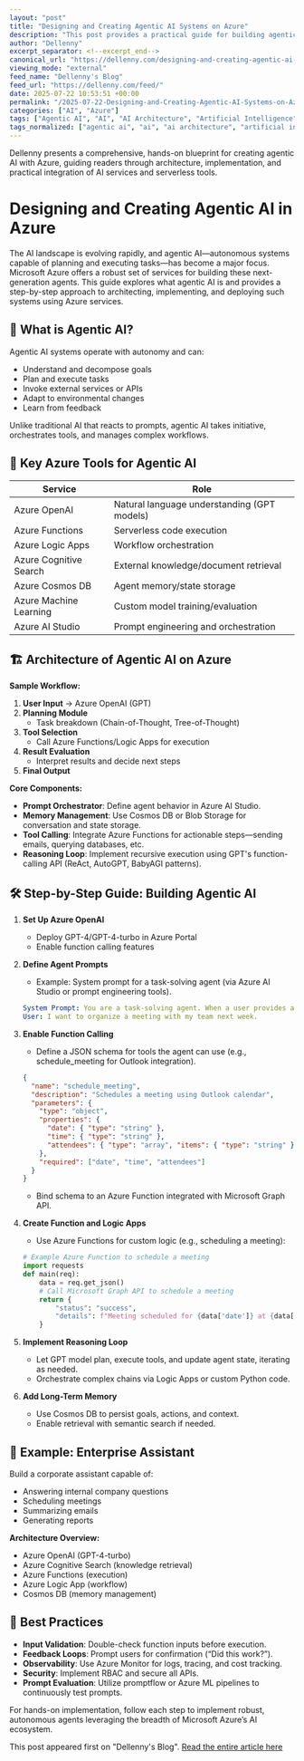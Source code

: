 ```yaml
---
layout: "post"
title: "Designing and Creating Agentic AI Systems on Azure"
description: "This post provides a practical guide for building agentic AI systems using Microsoft Azure's ecosystem, focusing on autonomous agent architectures, tool integration with Azure OpenAI, Functions, Logic Apps, and best practices for security, observability, and memory in enterprise scenarios."
author: "Dellenny"
excerpt_separator: <!--excerpt_end-->
canonical_url: "https://dellenny.com/designing-and-creating-agentic-ai-in-azure/"
viewing_mode: "external"
feed_name: "Dellenny's Blog"
feed_url: "https://dellenny.com/feed/"
date: 2025-07-22 10:53:51 +00:00
permalink: "/2025-07-22-Designing-and-Creating-Agentic-AI-Systems-on-Azure.html"
categories: ["AI", "Azure"]
tags: ["Agentic AI", "AI", "AI Architecture", "Artificial Intelligence", "AutoGPT", "Azure", "Azure AI", "Azure AI Studio", "Azure Cognitive Search", "Azure Cosmos DB", "Azure Functions", "Azure Logic Apps", "Azure Machine Learning", "Azure Monitor", "Azure OpenAI Service", "BabyAGI", "Chain Of Thought", "Cosmos DB", "Enterprise Assistant", "Function Calling", "GPT 4", "Long Term Memory", "Microsoft Graph API", "Planning Module", "Posts", "Prompt Engineering", "PromptFlow", "RBAC", "ReAct Pattern", "Security Best Practices", "Semantic Search", "Tree Of Thought", "Workflow Orchestration"]
tags_normalized: ["agentic ai", "ai", "ai architecture", "artificial intelligence", "autogpt", "azure", "azure ai", "azure ai studio", "azure cognitive search", "azure cosmos db", "azure functions", "azure logic apps", "azure machine learning", "azure monitor", "azure openai service", "babyagi", "chain of thought", "cosmos db", "enterprise assistant", "function calling", "gpt 4", "long term memory", "microsoft graph api", "planning module", "posts", "prompt engineering", "promptflow", "rbac", "react pattern", "security best practices", "semantic search", "tree of thought", "workflow orchestration"]
---
```


Dellenny presents a comprehensive, hands-on blueprint for creating agentic AI with Azure, guiding readers through architecture, implementation, and practical integration of AI services and serverless tools.<!--excerpt_end-->

# Designing and Creating Agentic AI in Azure

The AI landscape is evolving rapidly, and agentic AI—autonomous systems capable of planning and executing tasks—has become a major focus. Microsoft Azure offers a robust set of services for building these next-generation agents. This guide explores what agentic AI is and provides a step-by-step approach to architecting, implementing, and deploying such systems using Azure services.

## 🧠 What is Agentic AI?

Agentic AI systems operate with autonomy and can:

- Understand and decompose goals
- Plan and execute tasks
- Invoke external services or APIs
- Adapt to environmental changes
- Learn from feedback

Unlike traditional AI that reacts to prompts, agentic AI takes initiative, orchestrates tools, and manages complex workflows.

## 🔧 Key Azure Tools for Agentic AI

| Service                 | Role                                            |
|------------------------|-------------------------------------------------|
| Azure OpenAI           | Natural language understanding (GPT models)      |
| Azure Functions        | Serverless code execution                        |
| Azure Logic Apps       | Workflow orchestration                          |
| Azure Cognitive Search | External knowledge/document retrieval           |
| Azure Cosmos DB        | Agent memory/state storage                      |
| Azure Machine Learning | Custom model training/evaluation                |
| Azure AI Studio        | Prompt engineering and orchestration            |

## 🏗️ Architecture of Agentic AI on Azure

**Sample Workflow:**

1. **User Input** → Azure OpenAI (GPT)
2. **Planning Module**
   - Task breakdown (Chain-of-Thought, Tree-of-Thought)
3. **Tool Selection**
   - Call Azure Functions/Logic Apps for execution
4. **Result Evaluation**
   - Interpret results and decide next steps
5. **Final Output**

**Core Components:**

- **Prompt Orchestrator**: Define agent behavior in Azure AI Studio.
- **Memory Management**: Use Cosmos DB or Blob Storage for conversation and state storage.
- **Tool Calling**: Integrate Azure Functions for actionable steps—sending emails, querying databases, etc.
- **Reasoning Loop**: Implement recursive execution using GPT's function-calling API (ReAct, AutoGPT, BabyAGI patterns).

## 🛠️ Step-by-Step Guide: Building Agentic AI

1. **Set Up Azure OpenAI**
   - Deploy GPT-4/GPT-4-turbo in Azure Portal
   - Enable function calling features

2. **Define Agent Prompts**
   - Example: System prompt for a task-solving agent (via Azure AI Studio or prompt engineering tools).

   ```yaml
   System Prompt: You are a task-solving agent. When a user provides a goal, break it into steps. Use tools as needed, reasoning step-by-step.
   User: I want to organize a meeting with my team next week.
   ```

3. **Enable Function Calling**
   - Define a JSON schema for tools the agent can use (e.g., schedule_meeting for Outlook integration).

   ```json
   {
     "name": "schedule_meeting",
     "description": "Schedules a meeting using Outlook calendar",
     "parameters": {
       "type": "object",
       "properties": {
         "date": { "type": "string" },
         "time": { "type": "string" },
         "attendees": { "type": "array", "items": { "type": "string" } }
       },
       "required": ["date", "time", "attendees"]
     }
   }
   ```

   - Bind schema to an Azure Function integrated with Microsoft Graph API.

4. **Create Function and Logic Apps**
   - Use Azure Functions for custom logic (e.g., scheduling a meeting):

   ```python
   # Example Azure Function to schedule a meeting
   import requests
   def main(req):
       data = req.get_json()
       # Call Microsoft Graph API to schedule a meeting
       return {
           "status": "success",
           "details": f"Meeting scheduled for {data['date']} at {data['time']}"
       }
   ```

5. **Implement Reasoning Loop**
   - Let GPT model plan, execute tools, and update agent state, iterating as needed.
   - Orchestrate complex chains via Logic Apps or custom Python code.

6. **Add Long-Term Memory**
   - Use Cosmos DB to persist goals, actions, and context.
   - Enable retrieval with semantic search if needed.

## 🤖 Example: Enterprise Assistant

Build a corporate assistant capable of:

- Answering internal company questions
- Scheduling meetings
- Summarizing emails
- Generating reports

**Architecture Overview:**

- Azure OpenAI (GPT-4-turbo)
- Azure Cognitive Search (knowledge retrieval)
- Azure Functions (execution)
- Azure Logic App (workflow)
- Cosmos DB (memory management)

## 🧩 Best Practices

- **Input Validation**: Double-check function inputs before execution.
- **Feedback Loops**: Prompt users for confirmation (“Did this work?”).
- **Observability**: Use Azure Monitor for logs, tracing, and cost tracking.
- **Security**: Implement RBAC and secure all APIs.
- **Prompt Evaluation**: Utilize promptflow or Azure ML pipelines to continuously test prompts.

For hands-on implementation, follow each step to implement robust, autonomous agents leveraging the breadth of Microsoft Azure’s AI ecosystem.

This post appeared first on "Dellenny's Blog". [Read the entire article here](https://dellenny.com/designing-and-creating-agentic-ai-in-azure/)
